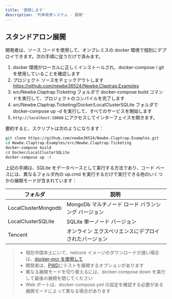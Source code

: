 ```yaml
---
title: '展開します'
description: '列車発券システム - 展開'
---
```



<!--
## 在线体验

该样例已经被部署在 <http://ticketing.newbe.pro> 网站上。

### 限时开放（还在备案）

由于运营成本的原因，该系统仅在以下特定的时段开放：

| 日期   | 时段        |
| ------ | ----------- |
| 工作日 | 12:00-14:00 |
| 工作日 | 20:00-22:00 |
| 周末   | 19:00-23:00 |

每次重新开放时，系统将会被重置，上一次开放的所有数据将被清空。

#### swagger 文档

为了更有效的抢票，开发者可以根据 swagger 文档给出的 API 开发自动抢票工具。文档地址<http://ticketing.newbe.pro/swagger> -->

## スタンドアロン展開

開発者は、ソース コードを使用して、オンプレミスの docker 環境で個別にデプロイできます。次の手順に従うだけで済みます。

1. docker 環境がローカルに正しくインストールされ、docker-compose / git を使用していることを確認します
2. プロジェクト ソースをチェックアウトします <https://github.com/newbe36524/Newbe.Claptrap.Examples>
3. src/Newbe.Claptrap.Ticketing フォルダで docker-compose build コマンドを実行して、プロジェクトのコンパイルを完了します
4. src/Newbe.Claptrap.Ticketing/Docker/LocalClusterSQLite フォルダで docker-compose up -d を実行して、すべてのサービスを開始します
5. `http://localhost:10080` にアクセスしてインターフェイスを開きます。

要約すると、スクリプトは次のようになります：

```bash
git clone https://github.com/newbe36524/Newbe.Claptrap.Examples.git
cd Newbe.Claptrap.Examples/src/Newbe.Claptrap.Ticketing
docker-compose build
cd Docker/LocalClusterSQLite
docker-compose up -d
```

上記の手順は、SQLite をデータベースとして実行する方法であり、コード ベースには、異なるフォルダ内の up.cmd を実行するだけで実行できる他のいくつかの展開モードが含まれています：

| フォルダ                | 説明                              |
| ------------------- | ------------------------------- |
| LocalClusterMongodb | MongoDb マルチノード ロード バランシング バージョン |
| LocalClusterSQLite  | SQLite 単一ノード バージョン              |
| Tencent             | オンライン エクスペリエンスにデプロイされたバージョン     |

> - 現在中国本土にいて、netcore イメージのダウンロードが遅い場合は、[docker-mcr を使用して](https://github.com/newbe36524/Newbe.McrMirror)
> - 開発者は、[PWD](https://labs.play-with-docker.com/)にテストを展開するオプションがあります
> - 異なる展開モードを切り替えるには、docker-compose down を実行して最後の展開を閉じてください
> - Web ポートは、docker-compose.yml の設定を確認する必要がある展開モードによって異なる場合があります
